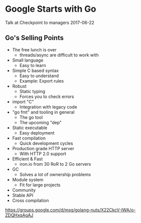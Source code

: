 # Google Starts with Go

Talk at Checkpoint to managers 2017-06-22


## Go's Selling Points
* The free lunch is over
    - threads/async are difficult to work with
* Small language
    - Easy to learn
* Simple C based syntax
    - Easy to understand
    - Example: Export rules
* Robust
    - Static typing
    - Forces you to check errors
* import "C"
    - Integration with legacy code
* "go fmt" and tooling in general
    - The go tool
    - The upcoming "dep"
* Static executable
    - Easy deployment
* Fast compilation
    - Quick development cycles
* Production grade HTTP server
    - With HTTP 2.0 support
* Efficient & Fast
    - iron.io from 30 RoR to 2 Go servers
* GC
    - Solves a lot of ownership problems
* Module system
    - Fit for large projects
* Community
* Stable API
* Cross compilation

https://groups.google.com/d/msg/golang-nuts/X22CkcV-IWA/o-ZDQHxqAgAJ
